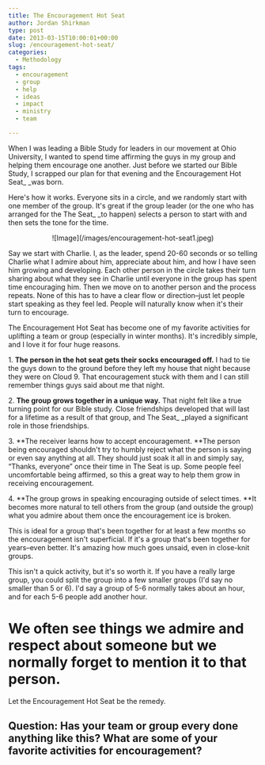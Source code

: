 ```yaml
---
title: The Encouragement Hot Seat
author: Jordan Shirkman
type: post
date: 2013-03-15T10:00:01+00:00
slug: /encouragement-hot-seat/
categories:
  - Methodology
tags:
  - encouragement
  - group
  - help
  - ideas
  - impact
  - ministry
  - team

---
```

<!--?xml version="1.0" encoding="UTF-8" standalone="no"?-->

When I was leading a Bible Study for leaders in our movement at Ohio University, I wanted to spend time affirming the guys in my group and helping them encourage one another. Just before we started our Bible Study, I scrapped our plan for that evening and the Encouragement Hot Seat_ _was born.

Here's how it works. Everyone sits in a circle, and we randomly start with one member of the group. It's great if the group leader (or the one who has arranged for the The Seat_ _to happen) selects a person to start with and then sets the tone for the time.

<p style="text-align: center;">
  ![Image](/images/encouragement-hot-seat1.jpeg)
</p>

Say we start with Charlie. I, as the leader, spend 20-60 seconds or so telling Charlie what I admire about him, appreciate about him, and how I have seen him growing and developing. Each other person in the circle takes their turn sharing about what they see in Charlie until everyone in the group has spent time encouraging him. Then we move on to another person and the process repeats. None of this has to have a clear flow or direction&#8211;just let people start speaking as they feel led. People will naturally know when it's their turn to encourage.

The Encouragement Hot Seat has become one of my favorite activities for uplifting a team or group (especially in winter months). It's incredibly simple, and I love it for four huge reasons.

<!--more-->

1. **The person in the hot seat gets their socks encouraged off.** I had to tie the guys down to the ground before they left my house that night because they were on Cloud 9. That encouragement stuck with them and I can still remember things guys said about me that night.

2. **The group grows together in a unique way.** That night felt like a true turning point for our Bible study. Close friendships developed that will last for a lifetime as a result of that group, and The Seat_ _played a significant role in those friendships.

3. **The receiver learns how to accept encouragement. **The person being encouraged shouldn't try to humbly reject what the person is saying or even say anything at all. They should just soak it all in and simply say, &#8220;Thanks, everyone&#8221; once their time in The Seat is up. Some people feel uncomfortable being affirmed, so this a great way to help them grow in receiving encouragement.

4. **The group grows in speaking encouraging outside of select times. **It becomes more natural to tell others from the group (and outside the group) what you admire about them once the encouragement ice is broken.

This is ideal for a group that's been together for at least a few months so the encouragement isn't superficial. If it's a group that's been together for years&#8211;even better. It's amazing how much goes unsaid, even in close-knit groups.

This isn't a quick activity, but it's so worth it. If you have a really large group, you could split the group into a few smaller groups (I'd say no smaller than 5 or 6). I'd say a group of 5-6 normally takes about an hour, and for each 5-6 people add another hour.

# We often see things we admire and respect about someone but we normally forget to mention it to that person.

Let the Encouragement Hot Seat be the remedy.

## Question: Has your team or group every done anything like this? What are some of your favorite activities for encouragement?